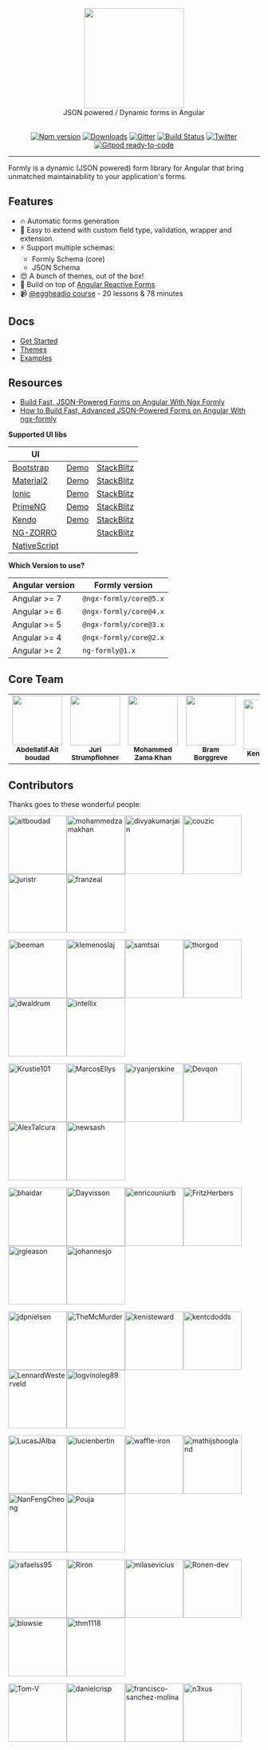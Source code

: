 <div align="center">
  <a href="https://formly.dev">
    <img width="200" src="https://raw.githubusercontent.com/ngx-formly/ngx-formly/v5/logo.svg?sanitize=true">
  </a>
  <br />
  JSON powered / Dynamic forms in Angular
  <br /><br />

  [![Npm version](https://badge.fury.io/js/%40ngx-formly%2Fcore.svg)](https://npmjs.org/package/@ngx-formly/core)
  [![Downloads](http://img.shields.io/npm/dm/@ngx-formly/core.svg)](https://npmjs.org/package/@ngx-formly/core)
  [![Gitter](https://badges.gitter.im/formly-js/ng2-formly.svg)](https://gitter.im/formly-js/ng2-formly)
  [![Build Status](https://api.travis-ci.org/ngx-formly/ngx-formly.svg?branch=master)](https://api.travis-ci.org/ngx-formly/ngx-formly.svg?branch=master)
  [![Twitter](https://img.shields.io/badge/twitter-@formlydev-blue.svg)](https://twitter.com/formlydev)
  [![Gitpod ready-to-code](https://img.shields.io/badge/Gitpod-ready--to--code-blue?logo=gitpod)](https://gitpod.io/#https://github.com/ngx-formly/ngx-formly)
</div>

---

Formly is a dynamic (JSON powered) form library for Angular that bring unmatched maintainability to your application's forms.

## Features

- 🔥 Automatic forms generation
- 📝 Easy to extend with custom field type, validation, wrapper and extension.
- ⚡️ Support multiple schemas:
    - Formly Schema (core)
    - JSON Schema
- 😍 A bunch of themes, out of the box!
- 💪 Build on top of [Angular Reactive Forms](https://angular.io/guide/reactive-forms)
- 📹 [@eggheadio course](https://egghead.io/playlists/configuration-based-reactive-angular-forms-with-ngx-formly-465f) - 20 lessons & 78 minutes

## Docs

- [Get Started](https://formly.dev/guide)
- [Themes](https://formly.dev/ui)
- [Examples](https://formly.dev/examples)

## Resources

- [Build Fast, JSON-Powered Forms on Angular With Ngx Formly](https://medium.com/better-programming/build-fast-json-powered-forms-on-angular-with-ngx-formly-b7a00733e66e?source=friends_link&sk=34fc6bdc71dd15fd255af18fb3280763)
- [How to Build Fast, Advanced JSON-Powered Forms on Angular With ngx-formly](https://medium.com/better-programming/how-to-build-fast-advanced-json-powered-forms-on-angular-with-ngx-formly-77aeed406f73?source=friends_link&sk=8d4f332458a46557778a3438e8f63581)

**Supported UI libs**

| UI                                                |                                                              |                                                                   |
| ------------------------------------------------- | ------------------------------------------------------------ | ----------------------------------------------------------------- |
| [Bootstrap](https://getbootstrap.com)             | [Demo](https://formly.dev/ui/bootstrap) | [StackBlitz](https://stackblitz.com/edit/ngx-formly-ui-bootstrap) |
| [Material2](https://github.com/angular/material2) | [Demo](https://formly.dev/ui/material)  | [StackBlitz](https://stackblitz.com/edit/ngx-formly-ui-material)  |
| [Ionic](https://ionicframework.com)               | [Demo](https://formly.dev/ui/ionic)     | [StackBlitz](https://stackblitz.com/edit/ngx-formly-ui-ionic)     |
| [PrimeNG](http://primefaces.org/primeng/#/)       | [Demo](https://formly.dev/ui/primeng)   | [StackBlitz](https://stackblitz.com/edit/ngx-formly-ui-primeng)   |
| [Kendo](http://www.telerik.com/kendo-angular-ui)  | [Demo](https://formly.dev/ui/kendo)     | [StackBlitz](https://stackblitz.com/edit/ngx-formly-ui-kendo)     |
| [NG-ZORRO](http://ng.ant.design) |     | [StackBlitz](https://stackblitz.com/edit/ngx-formly-ui-ng-zorro-antd)     |
| [NativeScript](https://www.nativescript.org)      | ||

**Which Version to use?**

| Angular version | Formly version         |
| --------------- | ---------------------- |
| Angular >= 7    | `@ngx-formly/core@5.x` |
| Angular >= 6    | `@ngx-formly/core@4.x` |
| Angular >= 5    | `@ngx-formly/core@3.x` |
| Angular >= 4    | `@ngx-formly/core@2.x` |
| Angular >= 2    | `ng-formly@1.x`        |

## Core Team

<table>
  <tr>
    <td align="center">
      <a href="https://github.com/aitboudad">
        <img src="https://avatars.githubusercontent.com/u/1753742?v=3" width="100px;" />
        <br />
        <sub><b>Abdellatif Ait boudad</b></sub>
      </a>
    </td>
    <td align="center">
      <a href="https://juri.dev">
        <img src="https://avatars.githubusercontent.com/u/542458?v=3" width="100px;" />
        <br />
        <sub><b>Juri Strumpflohner</b></sub>
      </a>
    </td>
    <td align="center">
      <a href="https://github.com/mohammedzamakhan">
        <img src="https://avatars.githubusercontent.com/u/2327532?v=3" width="100px;" />
        <br />
        <sub><b>Mohammed Zama Khan</b></sub>
      </a>
    </td>
    <td align="center">
      <a href="https://github.com/beeman">
        <img src="https://avatars.githubusercontent.com/u/36491?v=3" width="100px;" />
        <br />
        <sub><b>Bram Borggreve</b></sub>
      </a>
    </td>
    <td align="center">
      <a href="https://github.com/kenisteward">
        <img src="https://avatars.githubusercontent.com/u/12831669?v=3" width="100px;" />
        <br />
        <sub><b>Keni Steward</b></sub>
      </a>
    </td>
  </tr>
</table>

## Contributors

Thanks goes to these wonderful people:

<!-- ALL-CONTRIBUTORS-LIST:START - Do not remove or modify this section -->
[<img alt="aitboudad" src="https://avatars2.githubusercontent.com/u/1753742?v=4&s=117" width="117">](https://github.com/aitboudad)[<img alt="mohammedzamakhan" src="https://avatars3.githubusercontent.com/u/2327532?v=4&s=117" width="117">](https://github.com/mohammedzamakhan)[<img alt="divyakumarjain" src="https://avatars2.githubusercontent.com/u/2039134?v=4&s=117" width="117">](https://github.com/divyakumarjain)[<img alt="couzic" src="https://avatars2.githubusercontent.com/u/1380322?v=4&s=117" width="117">](https://github.com/couzic)[<img alt="juristr" src="https://avatars3.githubusercontent.com/u/542458?v=4&s=117" width="117">](https://github.com/juristr)[<img alt="franzeal" src="https://avatars3.githubusercontent.com/u/7455769?v=4&s=117" width="117">](https://github.com/franzeal)

[<img alt="beeman" src="https://avatars3.githubusercontent.com/u/36491?v=4&s=117" width="117">](https://github.com/beeman)[<img alt="klemenoslaj" src="https://avatars2.githubusercontent.com/u/7548247?v=4&s=117" width="117">](https://github.com/klemenoslaj)[<img alt="samtsai" src="https://avatars0.githubusercontent.com/u/225526?v=4&s=117" width="117">](https://github.com/samtsai)[<img alt="thorgod" src="https://avatars3.githubusercontent.com/u/13910170?v=4&s=117" width="117">](https://github.com/thorgod)[<img alt="dwaldrum" src="https://avatars2.githubusercontent.com/u/386721?v=4&s=117" width="117">](https://github.com/dwaldrum)[<img alt="intellix" src="https://avatars3.githubusercontent.com/u/1162531?v=4&s=117" width="117">](https://github.com/intellix)

[<img alt="Krustie101" src="https://avatars2.githubusercontent.com/u/1636728?v=4&s=117" width="117">](https://github.com/Krustie101)[<img alt="MarcosEllys" src="https://avatars3.githubusercontent.com/u/6751242?v=4&s=117" width="117">](https://github.com/MarcosEllys)[<img alt="ryanjerskine" src="https://avatars0.githubusercontent.com/u/5464778?v=4&s=117" width="117">](https://github.com/ryanjerskine)[<img alt="Devqon" src="https://avatars3.githubusercontent.com/u/9316480?v=4&s=117" width="117">](https://github.com/Devqon)[<img alt="AlexTalcura" src="https://avatars2.githubusercontent.com/u/20095773?v=4&s=117" width="117">](https://github.com/AlexTalcura)[<img alt="newsash" src="https://avatars2.githubusercontent.com/u/6377930?v=4&s=117" width="117">](https://github.com/newsash)

[<img alt="bhaidar" src="https://avatars0.githubusercontent.com/u/1163421?v=4&s=117" width="117">](https://github.com/bhaidar)[<img alt="Dayvisson" src="https://avatars1.githubusercontent.com/u/12189515?v=4&s=117" width="117">](https://github.com/Dayvisson)[<img alt="enricouniurb" src="https://avatars1.githubusercontent.com/u/38656571?v=4&s=117" width="117">](https://github.com/enricouniurb)[<img alt="FritzHerbers" src="https://avatars1.githubusercontent.com/u/10029682?v=4&s=117" width="117">](https://github.com/FritzHerbers)[<img alt="jrgleason" src="https://avatars3.githubusercontent.com/u/1319151?v=4&s=117" width="117">](https://github.com/jrgleason)[<img alt="johannesjo" src="https://avatars1.githubusercontent.com/u/1456265?v=4&s=117" width="117">](https://github.com/johannesjo)

[<img alt="jdpnielsen" src="https://avatars3.githubusercontent.com/u/8746698?v=4&s=117" width="117">](https://github.com/jdpnielsen)[<img alt="TheMcMurder" src="https://avatars1.githubusercontent.com/u/3059715?v=4&s=117" width="117">](https://github.com/TheMcMurder)[<img alt="kenisteward" src="https://avatars3.githubusercontent.com/u/12831669?v=4&s=117" width="117">](https://github.com/kenisteward)[<img alt="kentcdodds" src="https://avatars0.githubusercontent.com/u/1500684?v=4&s=117" width="117">](https://github.com/kentcdodds)[<img alt="LennardWesterveld" src="https://avatars2.githubusercontent.com/u/1076589?v=4&s=117" width="117">](https://github.com/LennardWesterveld)[<img alt="logvinoleg89" src="https://avatars1.githubusercontent.com/u/12018303?v=4&s=117" width="117">](https://github.com/logvinoleg89)

[<img alt="LucasJAlba" src="https://avatars3.githubusercontent.com/u/2780076?v=4&s=117" width="117">](https://github.com/LucasJAlba)[<img alt="lucienbertin" src="https://avatars2.githubusercontent.com/u/10089239?v=4&s=117" width="117">](https://github.com/lucienbertin)[<img alt="waffle-iron" src="https://avatars2.githubusercontent.com/u/6912981?v=4&s=117" width="117">](https://github.com/waffle-iron)[<img alt="mathijshoogland" src="https://avatars2.githubusercontent.com/u/7372934?v=4&s=117" width="117">](https://github.com/mathijshoogland)[<img alt="NanFengCheong" src="https://avatars2.githubusercontent.com/u/7321833?v=4&s=117" width="117">](https://github.com/NanFengCheong)[<img alt="Pouja" src="https://avatars3.githubusercontent.com/u/2385144?v=4&s=117" width="117">](https://github.com/Pouja)

[<img alt="rafaelss95" src="https://avatars0.githubusercontent.com/u/11965907?v=4&s=117" width="117">](https://github.com/rafaelss95)[<img alt="Riron" src="https://avatars3.githubusercontent.com/u/5145523?v=4&s=117" width="117">](https://github.com/Riron)[<img alt="milasevicius" src="https://avatars1.githubusercontent.com/u/1790265?v=4&s=117" width="117">](https://github.com/milasevicius)[<img alt="Ronen-dev" src="https://avatars3.githubusercontent.com/u/12510911?v=4&s=117" width="117">](https://github.com/Ronen-dev)[<img alt="blowsie" src="https://avatars2.githubusercontent.com/u/308572?v=4&s=117" width="117">](https://github.com/blowsie)[<img alt="thm1118" src="https://avatars0.githubusercontent.com/u/3632180?v=4&s=117" width="117">](https://github.com/thm1118)

[<img alt="Tom-V" src="https://avatars2.githubusercontent.com/u/322654?v=4&s=117" width="117">](https://github.com/Tom-V)[<img alt="danielcrisp" src="https://avatars1.githubusercontent.com/u/1104814?v=4&s=117" width="117">](https://github.com/danielcrisp)[<img alt="francisco-sanchez-molina" src="https://avatars3.githubusercontent.com/u/9049706?v=4&s=117" width="117">](https://github.com/francisco-sanchez-molina)[<img alt="n3xus" src="https://avatars0.githubusercontent.com/u/510213?v=4&s=117" width="117">](https://github.com/n3xus)
<!-- ALL-CONTRIBUTORS-LIST:END -->
